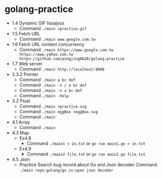 # golang-practice

- 1.4 Dynamic GIF lissajous
  - Command  `./main >practice.gif`
- 1.5 Fetch URL
  - Command  `./main www.google.com.tw`
- 1.6 Fetch URL content concurrency
  - Command  `./main https://www.google.com.tw https://www.yahoo.com.tw https://github.com/pingjing0628/golang-practice`
- 1.7 Web server
  - Command  `./main http://localhost:8000`
- 2.3.2 Pointer
  - Command  `./main a bc def`
  - Command  `./main -s / a bc def`
  - Command  `./main -n a bc def`
  - Command  `./main -help`
- 3.2 Float
  - Command  `./main >practice.svg`
  - Command  `./main eggBox >eggBox.svg`
  - Command  `./main`
- 4.1 Array
  - Command  `./main`
- 4.3 Map
  - Ex4.8
    - Command  `./main1 < in.txt` or `go run main1.go < in.txt`
  - Ex4.9
    - Command  `./main2 file.txt` or `go run main2.go file.txt`
- 4.5 Json
  - Practice Search bug record about Go and Json decoder
    Command  `./main repo:golang/go is:open json decoder`